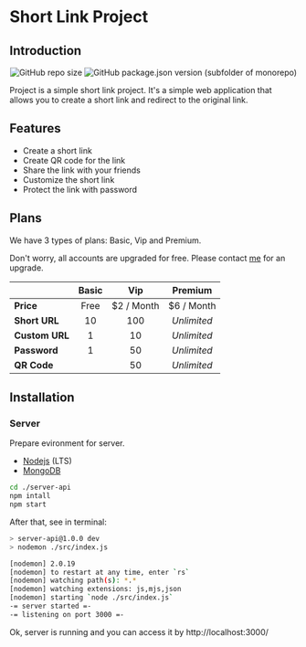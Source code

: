 # Short Link Project

## Introduction

<div style="text-align: center">
    <img alt="GitHub repo size" src="https://img.shields.io/github/repo-size/AdonisGM/short-link">
    <img alt="GitHub package.json version (subfolder of monorepo)" src="https://img.shields.io/github/package-json/v/AdonisGM/short-link?color=green&filename=server-api%2Fpackage.json&label=version%20server">
</div>

Project is a simple short link project. It's a simple web application that allows you to create a short link and redirect to the original link.

## Features

- Create a short link
- Create QR code for the link
- Share the link with your friends
- Customize the short link
- Protect the link with password

## Plans

We have 3 types of plans: Basic, Vip and Premium.

Don't worry, all accounts are upgraded for free. Please contact [me](admin@nmtung.dev) for an upgrade.

|                | Basic |    Vip     |   Premium   |
|----------------|:-----:|:----------:|:-----------:|
| **Price**      | Free  | $2 / Month | $6 / Month  |
| **Short URL**  |  10   |    100     | _Unlimited_ |
| **Custom URL** |   1   |     10     | _Unlimited_ |
| **Password**   |   1   |     50     | _Unlimited_ |
| **QR Code**    |       |     50     | _Unlimited_ |

## Installation

### Server

Prepare evironment for server.

- [Nodejs](https://nodejs.org/en/download/) (LTS)
- [MongoDB](https://www.mongodb.com/try/download/community)

```bash
cd ./server-api
npm intall
npm start
```

After that, see in terminal:

```bash
> server-api@1.0.0 dev
> nodemon ./src/index.js

[nodemon] 2.0.19
[nodemon] to restart at any time, enter `rs`
[nodemon] watching path(s): *.*
[nodemon] watching extensions: js,mjs,json
[nodemon] starting `node ./src/index.js`
-= server started =-
-= listening on port 3000 =-
```

Ok, server is running and you can access it by http://localhost:3000/